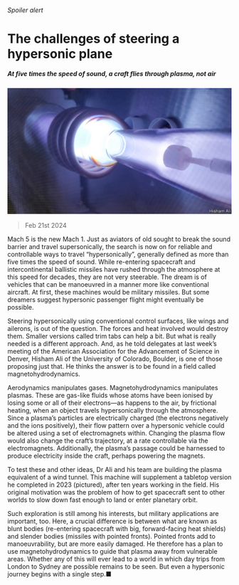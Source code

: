 ###### Spoiler alert

# The challenges of steering a hypersonic plane 

##### At five times the speed of sound, a craft flies through plasma, not air 

![image](images/20240224_STP003.jpg) 

> Feb 21st 2024 

Mach 5 is the new Mach 1. Just as aviators of old sought to break the sound barrier and travel supersonically, the search is now on for reliable and controllable ways to travel “hypersonically”, generally defined as more than five times the speed of sound. While re-entering spacecraft and intercontinental ballistic missiles have rushed through the atmosphere at this speed for decades, they are not very steerable. The dream is of vehicles that can be manoeuvred in a manner more like conventional aircraft. At first, these machines would be military missiles. But some dreamers suggest hypersonic passenger flight might eventually be possible.

Steering hypersonically using conventional control surfaces, like wings and ailerons, is out of the question. The forces and heat involved would destroy them. Smaller versions called trim tabs can help a bit. But what is really needed is a different approach. And, as he told delegates at last week’s meeting of the American Association for the Advancement of Science in Denver, Hisham Ali of the University of Colorado, Boulder, is one of those proposing just that. He thinks the answer is to be found in a field called magnetohydrodynamics. 

Aerodynamics manipulates gases. Magnetohydrodynamics manipulates plasmas. These are gas-like fluids whose atoms have been ionised by losing some or all of their electrons—as happens to the air, by frictional heating, when an object travels hypersonically through the atmosphere. Since a plasma’s particles are electrically charged (the electrons negatively and the ions positively), their flow pattern over a hypersonic vehicle could be altered using a set of electromagnets within. Changing the plasma flow would also change the craft’s trajectory, at a rate controllable via the electromagnets. Additionally, the plasma’s passage could be harnessed to produce electricity inside the craft, perhaps powering the magnets.

To test these and other ideas, Dr Ali and his team are building the plasma equivalent of a wind tunnel. This machine will supplement a tabletop version he completed in 2023 (pictured), after ten years working in the field. His original motivation was the problem of how to get spacecraft sent to other worlds to slow down fast enough to land or enter planetary orbit. 

Such exploration is still among his interests, but military applications are important, too. Here, a crucial difference is between what are known as blunt bodies (re-entering spacecraft with big, forward-facing heat shields) and slender bodies (missiles with pointed fronts). Pointed fronts add to manoeuvrability, but are more easily damaged. He therefore has a plan to use magnetohydrodynamics to guide that plasma away from vulnerable areas. Whether any of this will ever lead to a world in which day trips from London to Sydney are possible remains to be seen. But even a hypersonic journey begins with a single step.■


